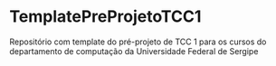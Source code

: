 # TemplatePreProjetoTCC1
Repositório com template do pré-projeto de TCC 1 para os cursos do departamento de computação da Universidade Federal de Sergipe
